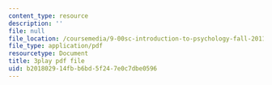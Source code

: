 ```yaml
---
content_type: resource
description: ''
file: null
file_location: /coursemedia/9-00sc-introduction-to-psychology-fall-2011/b201802914fbb6bd5f247e0c7dbe0596_gRe7dy2HSTg.pdf
file_type: application/pdf
resourcetype: Document
title: 3play pdf file
uid: b2018029-14fb-b6bd-5f24-7e0c7dbe0596
---
```

